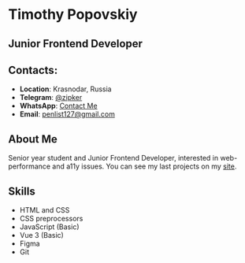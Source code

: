 # Timothy Popovskiy

## Junior Frontend Developer

## Contacts:
* __Location__: Krasnodar, Russia
* __Telegram__: [@zipker](https://t.me/zipker)
* __WhatsApp__: [Contact Me](https://wa.me/79528304444)
* __Email__: penlist127@gmail.com

## About Me
Senior year student and Junior Frontend Developer, interested in web-performance and a11y issues. You can see my last projects on my [site](https://tpopovsky.ru/).

## Skills
* HTML and CSS
* CSS preprocessors
* JavaScript (Basic)
* Vue 3 (Basic)
* Figma
* Git